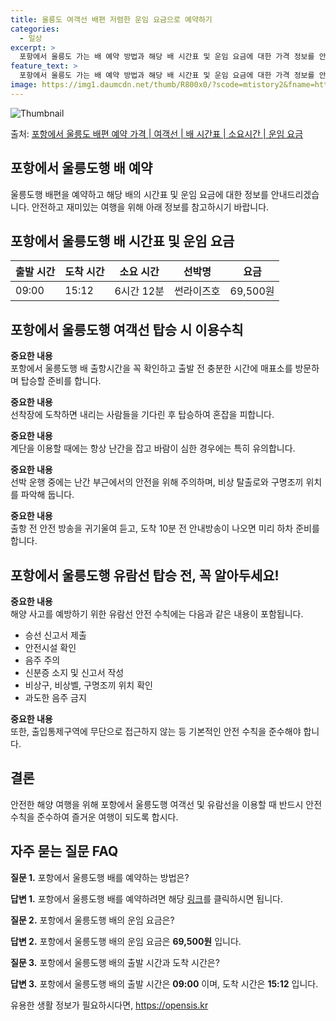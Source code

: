 ```yaml
---
title: 울릉도 여객선 배편 저렴한 운임 요금으로 예약하기
categories:
  - 일상
excerpt: >
  포항에서 울릉도 가는 배 예약 방법과 해당 배 시간표 및 운임 요금에 대한 가격 정보를 안내 드리겠습니다. 안전하고 재밋는 울릉도행 여행을 위해 아래 정보 참고하시기 바랍니다. 울릉도행 배편 예약하기 👈 클릭포항에서 울릉도행 배 시간표출발 시간도착 시간소요 시간선박명요금09:0015:126시간 12분썬라이즈호69,500원울릉도행 배편 예약하기 👈 클릭포항에서 울릉도행 여객선 탑승 시 이용수칙 포항에서 울릉도행 여객선을 이용할 때 반드시 지켜아햘 이용수칙에 대해 알아보겠습니다. 중요한 내용포항에서 울릉도행 배 출항시간을 꼭 확인하고 출발 전 충분한 시간에 매표소를 방문하며 탑승할 준비를 합니다.선착장에 도착하면 내리는 사람들을 기다린 후 탑승하여 혼잡을 피합니다.계단을 이용할 때에는 항상 난간을 잡고 바람..
feature_text: >
  포항에서 울릉도 가는 배 예약 방법과 해당 배 시간표 및 운임 요금에 대한 가격 정보를 안내 드리겠습니다. 안전하고 재밋는 울릉도행 여행을 위해 아래 정보 참고하시기 바랍니다. 울릉도행 배편 예약하기 👈 클릭포항에서 울릉도행 배 시간표출발 시간도착 시간소요 시간선박명요금09:0015:126시간 12분썬라이즈호69,500원울릉도행 배편 예약하기 👈 클릭포항에서 울릉도행 여객선 탑승 시 이용수칙 포항에서 울릉도행 여객선을 이용할 때 반드시 지켜아햘 이용수칙에 대해 알아보겠습니다. 중요한 내용포항에서 울릉도행 배 출항시간을 꼭 확인하고 출발 전 충분한 시간에 매표소를 방문하며 탑승할 준비를 합니다.선착장에 도착하면 내리는 사람들을 기다린 후 탑승하여 혼잡을 피합니다.계단을 이용할 때에는 항상 난간을 잡고 바람..
image: https://img1.daumcdn.net/thumb/R800x0/?scode=mtistory2&fname=https%3A%2F%2Fblog.kakaocdn.net%2Fdn%2FboIuGK%2FbtsHBmA8Akb%2FhR6ueunNUDhVhXQfKdney1%2Fimg.webp
---
```


![Thumbnail](https://img1.daumcdn.net/thumb/R800x0/?scode=mtistory2&fname=https%3A%2F%2Fblog.kakaocdn.net%2Fdn%2FboIuGK%2FbtsHBmA8Akb%2FhR6ueunNUDhVhXQfKdney1%2Fimg.webp)

<p>출처: <a href="https://opensis.kr/entry/%ED%8F%AC%ED%95%AD%EC%97%90%EC%84%9C-%EC%9A%B8%EB%A6%89%EB%8F%84-%EB%B0%B0%ED%8E%B8-%EC%98%88%EC%95%BD-%EA%B0%80%EA%B2%A9-%EC%97%AC%EA%B0%9D%EC%84%A0-%EB%B0%B0-%EC%8B%9C%EA%B0%84%ED%91%9C-%EC%86%8C%EC%9A%94%EC%8B%9C%EA%B0%84-%EC%9A%B4%EC%9E%84-%EC%9A%94%EA%B8%88" rel="dofollow">포항에서 울릉도 배편 예약 가격 | 여객선 | 배 시간표 | 소요시간 | 운임 요금</a> </p>

## 포항에서 울릉도행 배 예약

울릉도행 배편을 예약하고 해당 배의 시간표 및 운임 요금에 대한 정보를 안내드리겠습니다. 안전하고 재미있는 여행을 위해 아래 정보를
참고하시기 바랍니다.

## **포항에서 울릉도행 배 시간표 및 운임 요금**

**출발 시간** | **도착 시간** | **소요 시간** | **선박명** | **요금**  
---|---|---|---|---  
09:00 | 15:12 | 6시간 12분 | 썬라이즈호 | 69,500원  
  


## **포항에서 울릉도행 여객선 탑승 시 이용수칙**

**중요한 내용**  
포항에서 울릉도행 배 출항시간을 꼭 확인하고 출발 전 충분한 시간에 매표소를 방문하며 탑승할 준비를 합니다.

**중요한 내용**  
선착장에 도착하면 내리는 사람들을 기다린 후 탑승하여 혼잡을 피합니다.

**중요한 내용**  
계단을 이용할 때에는 항상 난간을 잡고 바람이 심한 경우에는 특히 유의합니다.

**중요한 내용**  
선박 운행 중에는 난간 부근에서의 안전을 위해 주의하며, 비상 탈출로와 구명조끼 위치를 파악해 둡니다.

**중요한 내용**  
출항 전 안전 방송을 귀기울여 듣고, 도착 10분 전 안내방송이 나오면 미리 하차 준비를 합니다.



## **포항에서 울릉도행 유람선 탑승 전, 꼭 알아두세요!**

**중요한 내용**  
해양 사고를 예방하기 위한 유람선 안전 수칙에는 다음과 같은 내용이 포함됩니다.

  * 승선 신고서 제출
  * 안전시설 확인
  * 음주 주의
  * 신분증 소지 및 신고서 작성
  * 비상구, 비상벨, 구명조끼 위치 확인
  * 과도한 음주 금지

**중요한 내용**  
또한, 출입통제구역에 무단으로 접근하지 않는 등 기본적인 안전 수칙을 준수해야 합니다.



## **결론**

안전한 해양 여행을 위해 포항에서 울릉도행 여객선 및 유람선을 이용할 때 반드시 안전수칙을 준수하여 즐거운 여행이 되도록 합시다.

## **자주 묻는 질문 FAQ**

**질문 1.** 포항에서 울릉도행 배를 예약하는 방법은?

**답변 1.** 포항에서 울릉도행 배를 예약하려면 해당 [링크](링크)를 클릭하시면 됩니다.

**질문 2.** 포항에서 울릉도행 배의 운임 요금은?

**답변 2.** 포항에서 울릉도행 배의 운임 요금은 **69,500원** 입니다.

**질문 3.** 포항에서 울릉도행 배의 출발 시간과 도착 시간은?

**답변 3.** 포항에서 울릉도행 배의 출발 시간은 **09:00** 이며, 도착 시간은 **15:12** 입니다.



 

유용한 생활 정보가 필요하시다면, <a href="https://opensis.kr" rel="dofollow">https://opensis.kr</a>


